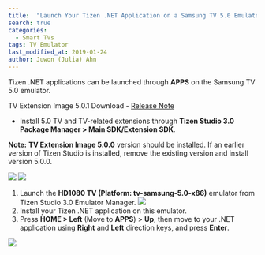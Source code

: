 ```yaml
---
title:  "Launch Your Tizen .NET Application on a Samsung TV 5.0 Emulator"
search: true
categories:
  - Smart TVs
tags: TV Emulator
last_modified_at: 2019-01-24
author: Juwon (Julia) Ahn
---
```


Tizen .NET applications can be launched through **APPS** on the Samsung TV 5.0 emulator.

TV Extension Image 5.0.1 Download - [Release Note](https://developer.samsung.com/tv/develop/tools/tv-extension/download)

- Install 5.0 TV and TV-related extensions through **Tizen Studio 3.0 Package Manager > Main SDK/Extension SDK**.

**Note:** **TV Extension Image 5.0.0** version should be installed. If an earlier version of Tizen Studio is installed, remove the existing version and install version 5.0.0.

![][tizen_studio_3.0_main_sdk]    ![][tizen_studio_3.0_extension_sdk]

1. Launch the **HD1080 TV (Platform: tv-samsung-5.0-x86)** emulator from Tizen Studio 3.0 Emulator Manager.
![][samsung_tv_5.0_emulator]
2. Install your Tizen .NET application on this emulator.
3. Press **HOME > Left** (Move to **APPS**) > **Up**, then move to your .NET application using **Right** and **Left** direction keys, and press **Enter**.

![][how_to_launch_dotnet_app_on_tv_emul]

[tizen_studio_3.0_main_sdk]: {{site.url}}{{site.baseurl}}/assets/images/guides/tizen_studio_3.0_main_sdk.png
[tizen_studio_3.0_extension_sdk]: {{site.url}}{{site.baseurl}}/assets/images/guides/tizen_studio_3.0_extension_sdk.png
[samsung_tv_5.0_emulator]: {{site.url}}{{site.baseurl}}/assets/images/guides/samsung_tv_5.0_emulator.png
[how_to_launch_dotnet_app_on_tv_emul]: {{site.url}}{{site.baseurl}}/assets/images/guides/how_to_launch_dotnet_app_on_tv_emul.gif
